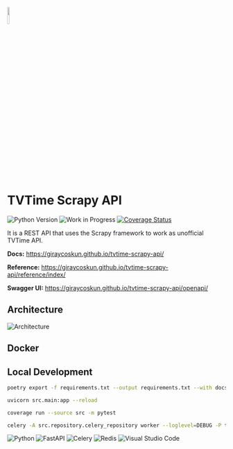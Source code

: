 <img src="https://cdn-icons-png.flaticon.com/512/10194/10194172.png" width="10%">

# TVTime Scrapy API

![Python Version](https://img.shields.io/badge/python-3.10-blue.svg)
![Work in Progress](https://img.shields.io/badge/Work-In%20Progress-red)
[![Coverage Status](https://coveralls.io/repos/github/giraycoskun/tvtime-scrapy-api/badge.svg?branch=main)](https://coveralls.io/github/giraycoskun/tvtime-scrapy-api?branch=main)

It is a REST API that uses the Scrapy framework to work as unofficial TVTime API.

**Docs:** <https://giraycoskun.github.io/tvtime-scrapy-api/>

**Reference:** <https://giraycoskun.github.io/tvtime-scrapy-api/reference/index/>

**Swagger UI:** <https://giraycoskun.github.io/tvtime-scrapy-api/openapi/>

## Architecture

![Architecture](https://drive.google.com/uc?export=view&id=1EOAMykKKfjmsLSeXlrIw4QOsD3BSgAZU)

## Docker

## Local Development

```bash
poetry export -f requirements.txt --output requirements.txt --with docs,dev,test
```

```bash
uvicorn src.main:app --reload
```

```bash
coverage run --source src -m pytest
```

```bash
celery -A src.repository.celery_repository worker --loglevel=DEBUG -P threads
```

![Python](https://img.shields.io/badge/python-3670A0?style=for-the-badge&logo=python&logoColor=ffdd54)
![FastAPI](https://img.shields.io/badge/FastAPI-005571?style=for-the-badge&logo=fastapi)
![Celery](https://img.shields.io/badge/Celery-37814A?logo=celery&logoColor=fff&style=for-the-badge)
![Redis](https://img.shields.io/badge/redis-%23DD0031.svg?style=for-the-badge&logo=redis&logoColor=white)
![Visual Studio Code](https://img.shields.io/badge/Visual%20Studio%20Code-0078d7.svg?style=for-the-badge&logo=visual-studio-code&logoColor=white)
